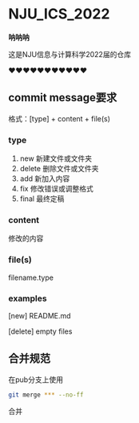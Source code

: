 # NJU_ICS_2022

**呐呐呐**

这是NJU信息与计算科学2022届的仓库

❤❤❤❤❤❤❤❤❤❤❤

## commit message要求

格式：[type] + content + file(s)

### type

1. new 新建文件或文件夹
2. delete 删除文件或文件夹
3. add 新加入内容
4. fix 修改错误或调整格式
5. final 最终定稿

### content

修改的内容

### file(s)

filename.type

### examples

[new] README.md

[delete] empty files

## 合并规范

在pub分支上使用

```bash
git merge *** --no-ff
```

合并
